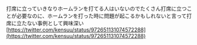 
打席に立っていきなりホームランを打てる人はいないのでたくさん打席に立つことが必要なのに、ホームランを打った時に問題が起こるかもしれないと言って打席に立たない事例として興味深い
[https://twitter.com/kensuu/status/972651131074572288](https://twitter.com/kensuu/status/972651131074572288)
